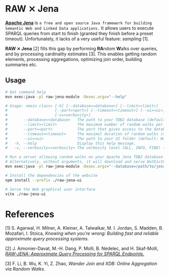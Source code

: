 # RAW ⨯ Jena

[**Apache Jena**](https://jena.apache.org/) is `a free and open source
Java framework for building Semantic Web and Linked Data
applications.` It allows users to execute SPARQL queries from start to
finish (granted they finish before a preset timeout). Unfortunately,
it lacks of a very useful feature: *sampling* [1].

**RAW ⨯ Jena** [2] fills this gap by performing **RA**ndom **W**alks over
queries, and by processing cardinality estimates [3]. This enables
getting random elements, processing aggregations, optimizing join
order, building summaries etc.



## Usage

```bash 
# Get command help
mvn exec:java -pl raw-jena-module -Dexec.args="--help"

# Usage: <main class> [-h] [--database=<database>] [--limit=<limit>]
#                     [--port=<port>] [--timeout=<timeout>] [--ui=<ui>]
#                     [-v=<verbosity>]
#       --database=<database>   The path to your TDB2 database (default: downloads Watdiv10M).
#       --limit=<limit>         The maximum number of random walks per query (default: 10K).
#       --port=<port>           The port that gives access to the database (default: 3330).
#       --timeout=<timeout>     The maximal duration of random walks (default: 60K ms).
#       --ui=<ui>               The path to your UI folder (default: None).
#   -h, --help                  Display this help message.
#   -v, --verbosity=<verbosity> The verbosity level (ALL, INFO, FINE) (default: None).
```

```bash
# Run a server allowing random walks on your Apache Jena TDB2 database.
# Alternatively, without arguments, it will download and serve WatDiv10M.
mvn exec:java -pl raw-jena-module -Dexec.args="--database=/path/to/jena/tdb2/database"
```

```bash
# Install the dependencies of the website
npm install --prefix ./raw-jena-ui

# Serve the Web graphical user interface
vite ./raw-jena-ui
```



# References

[1] S. Agarwal, H. Milner, A. Kleiner, A. Talwalkar, M. I. Jordan,
S. Madden, B. Mozafari, I. Stoica, <i>Knowing when you’re wrong:
Building fast and reliable approximate query processing systems.</i>

[2] J. Aimonier-Davat, M.-H. Dang, P. Molli, B. Nédelec, and
H. Skaf-Molli, <i>[RAW-JENA: Approximate Query Processing for SPARQL
Endpoints.](https://hal.science/hal-04250060v1/file/paper.pdf)</i>

[3] F. Li, B. Wu, K. Yi, Z. Zhao, <i>Wander Join and XDB: Online
Aggregation via Random Walks.</i>
